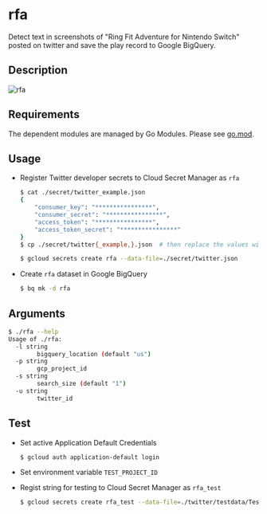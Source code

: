 # rfa

Detect text in screenshots of "Ring Fit Adventure for Nintendo Switch" posted on twitter and save the play record to Google BigQuery.

## Description

![rfa](https://github.com/tosh223/rfa/blob/main/rfa.png)

## Requirements

The dependent modules are managed by Go Modules.
Please see [go.mod](https://github.com/tosh223/rfa/blob/main/go.mod).

## Usage

- Register Twitter developer secrets to Cloud Secret Manager as `rfa`

    ```sh
    $ cat ./secret/twitter_example.json
    {
        "consumer_key": "****************",
        "consumer_secret": "****************",
        "access_token": "****************",
        "access_token_secret": "****************"
    }
    $ cp ./secret/twitter{_example,}.json  # then replace the values with your actual ones.

    $ gcloud secrets create rfa --data-file=./secret/twitter.json
    ```

- Create `rfa` dataset in Google BigQuery

    ```sh
    $ bq mk -d rfa
    ```

## Arguments

```sh
$ ./rfa --help
Usage of ./rfa:
  -l string
        bigquery_location (default "us")
  -p string
        gcp_project_id
  -s string
        search_size (default "1")
  -u string
        twitter_id
```

## Test

- Set active Application Default Credentials

    ```sh
    $ gcloud auth application-default login
    ```

- Set environment variable `TEST_PROJECT_ID`

- Regist string for testing to Cloud Secret Manager as `rfa_test`

    ```sh
    $ gcloud secrets create rfa_test --data-file=./twitter/testdata/TestSetTwitterConfig.json
    ```
